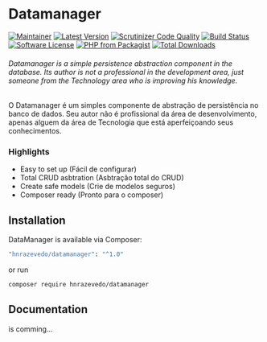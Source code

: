 # Datamanager

[![Maintainer](https://img.shields.io/badge/maintainer-@hnrazevedo-blue?style=flat-square)](https://github.com/hnrazevedo)
[![Latest Version](https://img.shields.io/github/v/tag/hnrazevedo/datamanager?label=version&style=flat-square)](Release)
[![Scrutinizer Code Quality](https://img.shields.io/scrutinizer/quality/g/hnrazevedo/datamanager?style=flat-square)](https://scrutinizer-ci.com/g/hnrazevedo/datamanager/?branch=master)
[![Build Status](https://img.shields.io/scrutinizer/build/g/hnrazevedo/datamanager?style=flat-square)](https://scrutinizer-ci.com/g/hnrazevedo/datamanager/build-status/master)
[![Software License](https://img.shields.io/badge/license-MIT-brightgreen.svg?style=flat-square)](LICENSE)
[![PHP from Packagist](https://img.shields.io/packagist/php-v/hnrazevedo/datamanager?style=flat-square)](https://packagist.org/packages/hnrazevedo/datamanager)
[![Total Downloads](https://img.shields.io/packagist/dt/hnrazevedo/datamanager?style=flat-square)](https://packagist.org/packages/hnrazevedo/datamanager)

###### Datamanager is a simple persistence abstraction component in the database. Its author is not a professional in the development area, just someone from the Technology area who is improving his knowledge.

O Datamanager é um simples componente de abstração de persistência no banco de dados. Seu autor não é profissional da área de desenvolvimento, apenas alguem da área de Tecnologia que está aperfeiçoando seus conhecimentos.

### Highlights

- Easy to set up (Fácil de configurar)
- Total CRUD asbtration (Asbtração total do CRUD)
- Create safe models (Crie de modelos seguros)
- Composer ready (Pronto para o composer)

## Installation

DataManager is available via Composer:

```bash 
"hnrazevedo/datamanager": "^1.0"
```

or run

```bash
composer require hnrazevedo/datamanager
```

## Documentation

is comming...